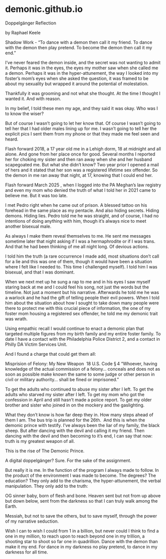# demonic.github.io

Doppelgänger Reflection 

by Raphael Keele 

Shadow Work - “To dance with a demon then call it my friend. To dance with the demon then play pretend. To become the demon then call it my end.” 

I’ve never feared the demon inside, and the secret was not wanting to admit it. Perhaps it was in the eyes, the eyes my mother saw when she called me a demon. Perhaps it was in the hyper-attunement, the way I looked into my foster’s mom’s eyes when she asked the question, it was framed to be about my sexuality but wrapped it around the potential of molestation. 

Thankfully it was grooming and not what she thought. At the time I thought I wanted it. And with reason. 

In my belief, I told these men my age, and they said it was okay. Who was I to know the wiser? 

But of course I wasn’t going to let her know that. Of course I wasn’t going to tell her that I had older males lining up for me. I wasn’t going to tell her the explicit pics I sent them from my phone or that they made me feel seen and heard. 

Flash forward 2018, a 17 year old me in a Lehigh dorm, 18 at midnight and all alone. And gone from her place once for good. Several months I reported her for choking my sister and then ran away when she and her husband scapegoated me. But what she didn’t know? Two year prior I opened a mail of hers and it stated that her son was a registered lifetime sex offender. So the demon in me ran away that night, at 17, knowing that I could end her. 

Flash forward March 2025 , when I logged into the PA Meghan’s law registry and even my mom who denied the truth of what I told her in 2021 came to believe me. But it was too late. 

I met Pedro right when he came out of prison. A blessed tattoo on his forehead in the same place as my pentacle. And also hiding secrets. Hiding demons. Hiding lies. Pedro told me he was straight, and of course, I had no intentions of doing anything with him, though it’s always nice to meet another bisexual male. 

As always I make them reveal themselves to me. He sent me messages sometime later that night asking if I was a hermaphrodite or if I was trans. And that he had been thinking of me all night long. Of devious actions. 

I told him the truth (a rare occurrence I made add, most situations don’t call for a lie and this was one of them, though it would have been a situation where I felt like I needed to. This time I challenged myself). I told him I was bisexual, and that I was dominant. 

When we next met up he sung a rap to me and in his eyes I saw myself staring back at me and I could feel his song, not just the words but the timeline. Not just a moment but his narrative.  Afterwards he told me he was a warlock and he had the gift of telling people their evil powers. When I told him about the situation about how I sought to take down many people were there to protect me with this crucial piece of information, the one of my foster mom housing a registered sex offender, he told me my demonic trait was wrath. 

Using empathic recall I would continue to enact a demonic plan that targeted multiple figures from my birth family and my entire foster family. To date I have a contact with the Philadelphia Police District 2, and a contact in Philly DA Victim Services Unit. 

And I found a charge that could get them all: 

Misprision of Felony: My New Weapon
 18 U.S. Code § 4
“Whoever, having knowledge of the actual commission of a felony… conceals and does not as soon as possible make known the same to some judge or other person in civil or military authority… shall be fined or imprisoned.”


To get the adults who continued to abuse my sister after I left. To get the adults who starved my sister after I left. To get my mom who got the confession in April and still hasn’t made a police report. To get my older brother and sister who joined in on the mockery and the gaslighting. 

What they don’t know is how far deep they in. How many steps ahead of them I am. The bus trip is planned for the 26th. 
 And this is when the demonic prince with testify. I’ve always been the liar of my family, the black sheep. But after dancing with the devil and calling it my friend. Then dancing with the devil and then becoming to it’s end, I can say that now: truth is my greatest weapon of all. 

This is the rise of The Demonic Prince. 

A digital doppelgänger? Sure. For the sake of the assignment. 

But really it is me. In the function of the program I always made to follow. In the product of the environment I was made to become. The degrees? The education? They only add to the charisma, the hyper-attunement, the verbal manipulation. They only add to the truth: 

OG sinner baby, born of flesh and bone. Heaven sent but not from up above but down below, sent from the darkness so that I can truly walk among the Earth. 

Messiah, but not to save the others, but to save myself, through the power of my narrative seduction. 


Wish I can to wish I could from 1 in a billion, but never could I think to find a one in my million, to reach upon to reach beyond one in my trillion, a shooting star to shoot so far one in quadrillion. Dance with the demon than make it my end. For dance in my darkness no play pretend, to dance in my darkness for all time.
